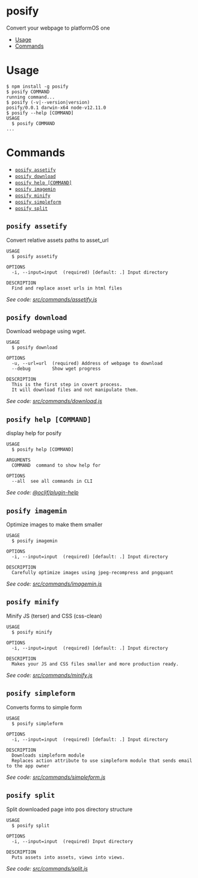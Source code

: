 posify
======

Convert your webpage to platformOS one


<!-- toc -->
* [Usage](#usage)
* [Commands](#commands)
<!-- tocstop -->
# Usage
<!-- usage -->
```sh-session
$ npm install -g posify
$ posify COMMAND
running command...
$ posify (-v|--version|version)
posify/0.0.1 darwin-x64 node-v12.11.0
$ posify --help [COMMAND]
USAGE
  $ posify COMMAND
...
```
<!-- usagestop -->
# Commands
<!-- commands -->
* [`posify assetify`](#posify-assetify)
* [`posify download`](#posify-download)
* [`posify help [COMMAND]`](#posify-help-command)
* [`posify imagemin`](#posify-imagemin)
* [`posify minify`](#posify-minify)
* [`posify simpleform`](#posify-simpleform)
* [`posify split`](#posify-split)

## `posify assetify`

Convert relative assets paths to asset_url

```
USAGE
  $ posify assetify

OPTIONS
  -i, --input=input  (required) [default: .] Input directory

DESCRIPTION
  Find and replace asset urls in html files
```

_See code: [src/commands/assetify.js](https://github.com/mdyd-dev/posify/blob/v0.0.1/src/commands/assetify.js)_

## `posify download`

Download webpage using wget.

```
USAGE
  $ posify download

OPTIONS
  -u, --url=url  (required) Address of webpage to download
  --debug        Show wget progress

DESCRIPTION
  This is the first step in covert process.
  It will download files and not manipulate them.
```

_See code: [src/commands/download.js](https://github.com/mdyd-dev/posify/blob/v0.0.1/src/commands/download.js)_

## `posify help [COMMAND]`

display help for posify

```
USAGE
  $ posify help [COMMAND]

ARGUMENTS
  COMMAND  command to show help for

OPTIONS
  --all  see all commands in CLI
```

_See code: [@oclif/plugin-help](https://github.com/oclif/plugin-help/blob/v2.2.3/src/commands/help.ts)_

## `posify imagemin`

Optimize images to make them smaller

```
USAGE
  $ posify imagemin

OPTIONS
  -i, --input=input  (required) [default: .] Input directory

DESCRIPTION
  Carefully optimize images using jpeg-recompress and pngquant
```

_See code: [src/commands/imagemin.js](https://github.com/mdyd-dev/posify/blob/v0.0.1/src/commands/imagemin.js)_

## `posify minify`

Minify JS (terser) and CSS (css-clean)

```
USAGE
  $ posify minify

OPTIONS
  -i, --input=input  (required) [default: .] Input directory

DESCRIPTION
  Makes your JS and CSS files smaller and more production ready.
```

_See code: [src/commands/minify.js](https://github.com/mdyd-dev/posify/blob/v0.0.1/src/commands/minify.js)_

## `posify simpleform`

Converts forms to simple form

```
USAGE
  $ posify simpleform

OPTIONS
  -i, --input=input  (required) [default: .] Input directory

DESCRIPTION
  Downloads simpleform module
  Replaces action attribute to use simpleform module that sends email to the app owner
```

_See code: [src/commands/simpleform.js](https://github.com/mdyd-dev/posify/blob/v0.0.1/src/commands/simpleform.js)_

## `posify split`

Split downloaded page into pos directory structure

```
USAGE
  $ posify split

OPTIONS
  -i, --input=input  (required) Input directory

DESCRIPTION
  Puts assets into assets, views into views.
```

_See code: [src/commands/split.js](https://github.com/mdyd-dev/posify/blob/v0.0.1/src/commands/split.js)_
<!-- commandsstop -->
